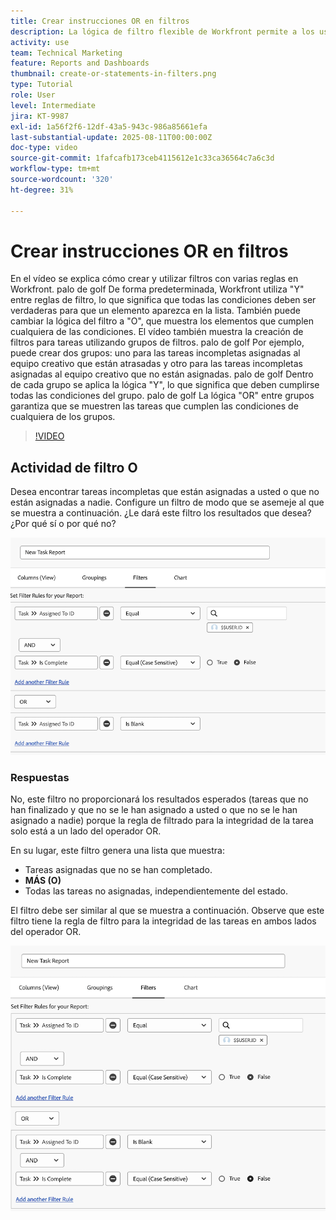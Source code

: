 ```yaml
---
title: Crear instrucciones OR en filtros
description: La lógica de filtro flexible de Workfront permite a los usuarios refinar las vistas de creación de informes utilizando reglas predeterminadas "Y", condiciones opcionales "O" y grupos de filtros organizados para criterios complejos.
activity: use
team: Technical Marketing
feature: Reports and Dashboards
thumbnail: create-or-statements-in-filters.png
type: Tutorial
role: User
level: Intermediate
jira: KT-9987
exl-id: 1a56f2f6-12df-43a5-943c-986a85661efa
last-substantial-update: 2025-08-11T00:00:00Z
doc-type: video
source-git-commit: 1fafcafb173ceb4115612e1c33ca36564c7a6c3d
workflow-type: tm+mt
source-wordcount: '320'
ht-degree: 31%

---
```


# Crear instrucciones OR en filtros

En el vídeo se explica cómo crear y utilizar filtros con varias reglas en Workfront. palo de golf De forma predeterminada, Workfront utiliza &quot;Y&quot; entre reglas de filtro, lo que significa que todas las condiciones deben ser verdaderas para que un elemento aparezca en la lista.
También puede cambiar la lógica del filtro a &quot;O&quot;, que muestra los elementos que cumplen cualquiera de las condiciones.
El vídeo también muestra la creación de filtros para tareas utilizando grupos de filtros. palo de golf Por ejemplo, puede crear dos grupos: uno para las tareas incompletas asignadas al equipo creativo que están atrasadas y otro para las tareas incompletas asignadas al equipo creativo que no están asignadas. palo de golf Dentro de cada grupo se aplica la lógica &quot;Y&quot;, lo que significa que deben cumplirse todas las condiciones del grupo. palo de golf La lógica &quot;OR&quot; entre grupos garantiza que se muestren las tareas que cumplen las condiciones de cualquiera de los grupos.

>[!VIDEO](https://video.tv.adobe.com/v/3470696/?quality=12&learn=on&captions=spa)

## Actividad de filtro O

Desea encontrar tareas incompletas que están asignadas a usted o que no están asignadas a nadie. Configure un filtro de modo que se asemeje al que se muestra a continuación. ¿Le dará este filtro los resultados que desea? ¿Por qué sí o por qué no?

![Una imagen de una instrucción O creada incorrectamente en [!DNL Workfront]](assets/or-statement-your-turn-1.png)

### Respuestas

No, este filtro no proporcionará los resultados esperados (tareas que no han finalizado y que no se le han asignado a usted o que no se le han asignado a nadie) porque la regla de filtrado para la integridad de la tarea solo está a un lado del operador OR.

En su lugar, este filtro genera una lista que muestra:

* Tareas asignadas que no se han completado.
* **MÁS (O)**
* Todas las tareas no asignadas, independientemente del estado.

El filtro debe ser similar al que se muestra a continuación. Observe que este filtro tiene la regla de filtro para la integridad de las tareas en ambos lados del operador OR.

![Una imagen de una instrucción O creada correctamente en [!DNL Workfront]](assets/or-statement-your-turn-2.png)
